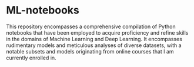 # ML-notebooks
This repository encompasses a comprehensive compilation of Python notebooks that have been employed to acquire proficiency and refine skills in the domains of Machine Learning and Deep Learning. It encompasses rudimentary models and meticulous analyses of diverse datasets, with a notable subsets and models originating from online courses that I am currently enrolled in.
